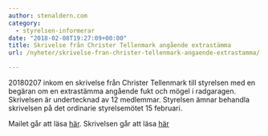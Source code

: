 ```yaml
---
author: stenaldern.com
category:
  - styrelsen-informerar
date: "2018-02-08T19:27:09+00:00"
title: Skrivelse från Christer Tellenmark angående extrastämma
url: /nyheter/skrivelse-fran-christer-tellenmark-angaende-extrastamma/

---
```

20180207 inkom en skrivelse från Christer Tellenmark till styrelsen med en begäran om en extrastämma angående fukt och mögel i radgaragen. Skrivelsen är undertecknad av 12 medlemmar. Styrelsen ämnar behandla skrivelsen på det ordinarie styrelsemötet 15 februari.

Mailet går att läsa [här](/wp-content/uploads/2018/02/mail_tellenmark.pdf "skrivelse"). Skrivelsen går att läsa [här](/wp-content/uploads/2018/02/Begäran_extrastämma_Stenåldern.pdf "skrivelse")
